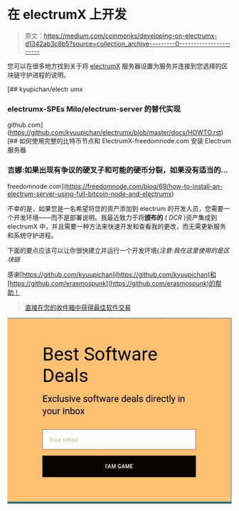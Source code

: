 # 在 electrumX 上开发

> 原文：<https://medium.com/coinmonks/developing-on-electrumx-d1342ab3c8b5?source=collection_archive---------0----------------------->

您可以在很多地方找到关于将 [electrumX](https://github.com/kyuupichan/electrumx) 服务器设置为服务并连接到您选择的区块链守护进程的说明。

[](https://github.com/kyuupichan/electrumx/blob/master/docs/HOWTO.rst) [## kyupichan/electr umx

### electrumx-SPEs Milo/electrum-server 的替代实现

github.com](https://github.com/kyuupichan/electrumx/blob/master/docs/HOWTO.rst) [](https://freedomnode.com/blog/69/how-to-install-an-electrum-server-using-full-bitcoin-node-and-electrumx) [## 如何使用完整的比特币节点和 ElectrumX-freedomnode.com 安装 Electrum 服务器

### 吉娜:如果出现有争议的硬叉子和可能的硬币分裂，如果没有适当的…

freedomnode.com](https://freedomnode.com/blog/69/how-to-install-an-electrum-server-using-full-bitcoin-node-and-electrumx) 

不幸的是，如果您是一名希望将您的资产添加到 electrum 的开发人员，您需要一个开发环境——而不是部署说明。我最近致力于将**颁布的** ( *DCR* )资产集成到 electrumX 中，并且需要一种方法来快速开发和查看我的更改，而无需更新服务和系统守护进程。

下面的要点应该可以让你很快建立并运行一个开发环境(*注意:我在这里使用的是区块链*

感谢[https://github.com/kyuupichan](https://github.com/kyuupichan)和[https://github.com/erasmospunk](https://github.com/erasmospunk)的帮助！

> [直接在您的收件箱中获得最佳软件交易](https://coincodecap.com/?utm_source=coinmonks)

[![](img/7c0b3dfdcbfea594cc0ae7d4f9bf6fcb.png)](https://coincodecap.com/?utm_source=coinmonks)